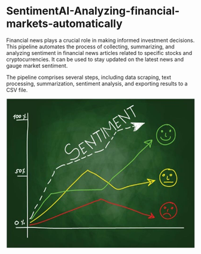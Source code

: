 # SentimentAI-Analyzing-financial-markets-automatically

Financial news plays a crucial role in making informed investment decisions. This pipeline automates the process of collecting, summarizing, and analyzing sentiment in financial news articles related to specific stocks and cryptocurrencies. It can be used to stay updated on the latest news and gauge market sentiment.

The pipeline comprises several steps, including data scraping, text processing, summarization, sentiment analysis, and exporting results to a CSV file.

<img src="financial_sentiment.jpg" width="600" height="400" align="center"/>
